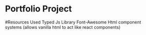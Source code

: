 # Portfolio Project

#Resources Used
  Typed Js Library
  Font-Awesome
  Html component systems (allows vanilla html to act like react components)
  



